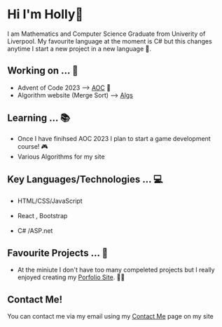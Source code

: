 # Hi I'm Holly👋
I am Mathematics and Computer Science Graduate from Univerity of Liverpool. My favourite language at the moment is C# but this changes anytime I start a new project in a new language 🤷.

## Working on ... 💭
- Advent of Code 2023 --> <a href="https://github.com/Hollerina/Advent-Of-Code">AOC</a> 🎅
- Algorithm website (Merge Sort) --> <a href="">Algs</a> 

## Learning ... 📚
- Once I have finihsed AOC 2023 I plan to start a game development course! 🎮
- Various Algorithms for my site 

## Key Languages/Technologies ... 💻
- HTML/CSS/JavaScript <img width="17" height="17" src="https://cdn.jsdelivr.net/gh/devicons/devicon/icons/html5/html5-original.svg" /><img width="17" height="17" src="https://cdn.jsdelivr.net/gh/devicons/devicon/icons/css3/css3-original.svg" /><img width="17" height="17" src="https://cdn.jsdelivr.net/gh/devicons/devicon/icons/javascript/javascript-original.svg" />

- React , Bootstrap <img width = "17" height="17" src="https://cdn.jsdelivr.net/gh/devicons/devicon/icons/react/react-original.svg" /> <img width = "17" height="17" src="https://cdn.jsdelivr.net/gh/devicons/devicon/icons/bootstrap/bootstrap-original.svg" />
- C# /ASP.net <img width="17" height="17" src="https://cdn.jsdelivr.net/gh/devicons/devicon/icons/csharp/csharp-original.svg" /><img width="17" height="17" src="https://cdn.jsdelivr.net/gh/devicons/devicon/icons/dotnetcore/dotnetcore-original.svg" />

## Favourite Projects ... 💙
- At the miniute I don't have too many compeleted projects but I really enjoyed creating my <a href="https://holly-portfolio.web.app/">Porfolio Site</a>. 👩‍🎓

## Contact Me! 
You can contact me via my email using my <a href="https://holly-portfolio.web.app/contact-me">Contact Me</a> page on my site

  

<!--
**Hollerina/Hollerina** is a ✨ _special_ ✨ repository because its `README.md` (this file) appears on your GitHub profile.

Here are some ideas to get you started:

- 🔭 I’m currently working on ...
- 🌱 I’m currently learning ...
- 👯 I’m looking to collaborate on ...
- 🤔 I’m looking for help with ...
- 💬 Ask me about ...
- 📫 How to reach me: ...
- 😄 Pronouns: ...
- ⚡ Fun fact: ...
-->
